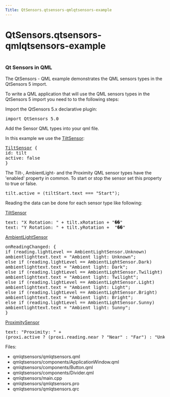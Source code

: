 ```yaml
---
Title: QtSensors.qtsensors-qmlqtsensors-example
---
```


# QtSensors.qtsensors-qmlqtsensors-example

<span class="subtitle"></span>
<!-- $$$qmlqtsensors-description -->
<p class="centerAlign"><img src="https://developer.ubuntu.com/static/devportal_uploaded/95c6d798-18db-4730-9a25-66dd9e02746b-../qtsensors-qmlqtsensors-example/images/qmlqtsensors.png" alt="" /></p>
<h3>Qt Sensors in QML</h3>
<p>The QtSensors - QML example demonstrates the QML sensors types in the QtSensors 5 import.<p>To write a QML application that will use the QML sensors types in the QtSensors 5 import you need to to the following steps:</p>
<p>Import the QtSensors 5.x declarative plugin:</p>
<pre class="qml">import QtSensors 5.0</pre>
<p>Add the Sensor QML types into your qml file.</p>
<p>In this example we use the <a href="QtSensors.TiltSensor.md">TiltSensor</a>:</p>
<pre class="qml"><span class="type"><a href="QtSensors.TiltSensor.md">TiltSensor</a></span> {
<span class="name">id</span>: <span class="name">tilt</span>
<span class="name">active</span>: <span class="number">false</span>
}</pre>
<p>The Tilt-, AmbientLight- and the Proximity QML sensor types have the 'enabled' property in common. To start or stop the sensor set this property to true or false.</p>
<pre class="qml"><span class="name">tilt</span>.<span class="name">active</span> <span class="operator">=</span> (<span class="name">tiltStart</span>.<span class="name">text</span> <span class="operator">===</span> <span class="string">&quot;Start&quot;</span>);</pre>
<p>Reading the data can be done for each sensor type like following:</p>
<p><a href="QtSensors.TiltSensor.md">TiltSensor</a></p>
<pre class="qml"><span class="name">text</span>: <span class="string">&quot;X Rotation: &quot;</span> <span class="operator">+</span> <span class="name">tilt</span>.<span class="name">xRotation</span> <span class="operator">+</span> <span class="string">&quot;��&quot;</span>
<span class="name">text</span>: <span class="string">&quot;Y Rotation: &quot;</span> <span class="operator">+</span> <span class="name">tilt</span>.<span class="name">yRotation</span> <span class="operator">+</span>  <span class="string">&quot;��&quot;</span></pre>
<p><a href="QtSensors.AmbientLightSensor.md">AmbientLightSensor</a></p>
<pre class="qml"><span class="name">onReadingChanged</span>: {
<span class="keyword">if</span> (<span class="name">reading</span>.<span class="name">lightLevel</span> <span class="operator">==</span> <span class="name">AmbientLightSensor</span>.<span class="name">Unknown</span>)
<span class="name">ambientlighttext</span>.<span class="name">text</span> <span class="operator">=</span> <span class="string">&quot;Ambient light: Unknown&quot;</span>;
<span class="keyword">else</span> <span class="keyword">if</span> (<span class="name">reading</span>.<span class="name">lightLevel</span> <span class="operator">==</span> <span class="name">AmbientLightSensor</span>.<span class="name">Dark</span>)
<span class="name">ambientlighttext</span>.<span class="name">text</span> <span class="operator">=</span> <span class="string">&quot;Ambient light: Dark&quot;</span>;
<span class="keyword">else</span> <span class="keyword">if</span> (<span class="name">reading</span>.<span class="name">lightLevel</span> <span class="operator">==</span> <span class="name">AmbientLightSensor</span>.<span class="name">Twilight</span>)
<span class="name">ambientlighttext</span>.<span class="name">text</span> <span class="operator">=</span> <span class="string">&quot;Ambient light: Twilight&quot;</span>;
<span class="keyword">else</span> <span class="keyword">if</span> (<span class="name">reading</span>.<span class="name">lightLevel</span> <span class="operator">==</span> <span class="name">AmbientLightSensor</span>.<span class="name">Light</span>)
<span class="name">ambientlighttext</span>.<span class="name">text</span> <span class="operator">=</span> <span class="string">&quot;Ambient light: Light&quot;</span>;
<span class="keyword">else</span> <span class="keyword">if</span> (<span class="name">reading</span>.<span class="name">lightLevel</span> <span class="operator">==</span> <span class="name">AmbientLightSensor</span>.<span class="name">Bright</span>)
<span class="name">ambientlighttext</span>.<span class="name">text</span> <span class="operator">=</span> <span class="string">&quot;Ambient light: Bright&quot;</span>;
<span class="keyword">else</span> <span class="keyword">if</span> (<span class="name">reading</span>.<span class="name">lightLevel</span> <span class="operator">==</span> <span class="name">AmbientLightSensor</span>.<span class="name">Sunny</span>)
<span class="name">ambientlighttext</span>.<span class="name">text</span> <span class="operator">=</span> <span class="string">&quot;Ambient light: Sunny&quot;</span>;
}</pre>
<p><a href="QtSensors.ProximitySensor.md">ProximitySensor</a></p>
<pre class="qml"><span class="name">text</span>: <span class="string">&quot;Proximity: &quot;</span> <span class="operator">+</span>
(<span class="name">proxi</span>.<span class="name">active</span> ? (<span class="name">proxi</span>.<span class="name">reading</span>.<span class="name">near</span> ? <span class="string">&quot;Near&quot;</span> : <span class="string">&quot;Far&quot;</span>) : <span class="string">&quot;Unknown&quot;</span>)</pre>
<p>Files:</p>
<ul>
<li>qmlqtsensors/qmlqtsensors.qml</li>
<li>qmlqtsensors/components/ApplicationWindow.qml</li>
<li>qmlqtsensors/components/Button.qml</li>
<li>qmlqtsensors/components/Divider.qml</li>
<li>qmlqtsensors/main.cpp</li>
<li>qmlqtsensors/qmlqtsensors.pro</li>
<li>qmlqtsensors/qmlqtsensors.qrc</li>
</ul>
<!-- @@@qmlqtsensors -->
